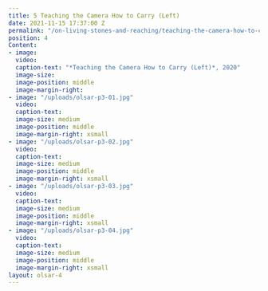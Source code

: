 ```yaml
---
title: 5 Teaching the Camera How to Carry (Left)
date: 2021-11-15 17:37:00 Z
permalink: "/on-living-stones-and-reaching/teaching-the-camera-how-to-carry-left"
position: 4
Content:
- image: 
  video: 
  caption-text: "*Teaching the Camera How to Carry (Left)*, 2020"
  image-size: 
  image-position: middle
  image-margin-right: 
- image: "/uploads/olsar-p3-01.jpg"
  video: 
  caption-text: 
  image-size: medium
  image-position: middle
  image-margin-right: xsmall
- image: "/uploads/olsar-p3-02.jpg"
  video: 
  caption-text: 
  image-size: medium
  image-position: middle
  image-margin-right: xsmall
- image: "/uploads/olsar-p3-03.jpg"
  video: 
  caption-text: 
  image-size: medium
  image-position: middle
  image-margin-right: xsmall
- image: "/uploads/olsar-p3-04.jpg"
  video: 
  caption-text: 
  image-size: medium
  image-position: middle
  image-margin-right: xsmall
layout: olsar-4
---
```


